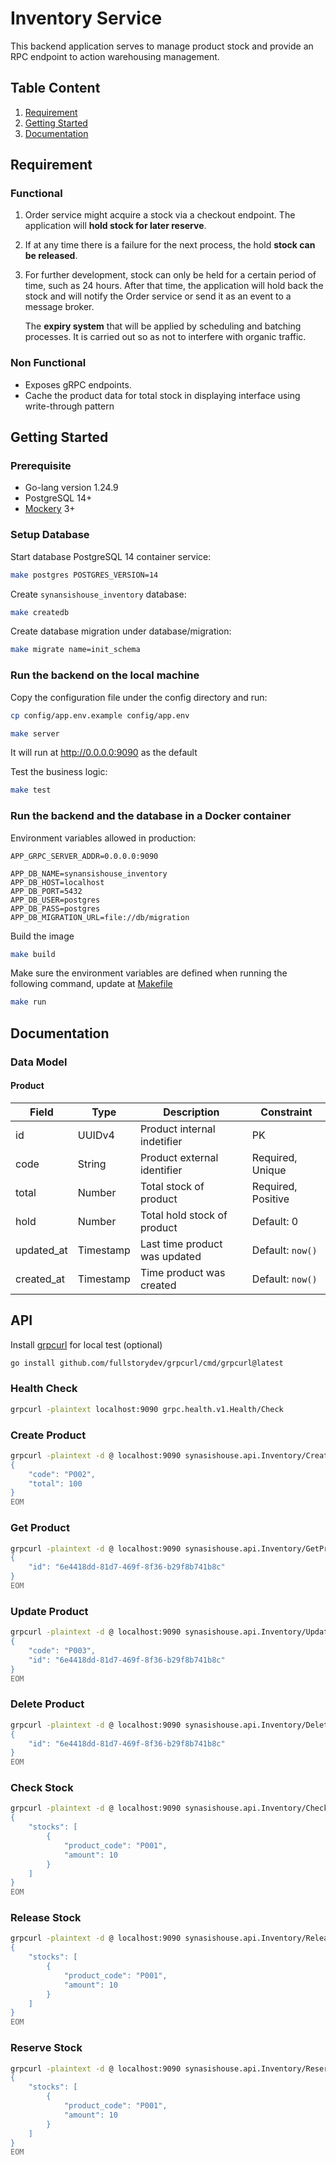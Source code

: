 # Inventory Service

This backend application serves to manage product stock and provide an RPC endpoint to action warehousing management.

## Table Content

1. [Requirement](#requirement)
2. [Getting Started](#getting-started)
3. [Documentation](#documentation)

## Requirement

### Functional

1. Order service might acquire a stock via a checkout endpoint. The application will **hold stock for later reserve**.
2. If at any time there is a failure for the next process, the hold **stock can be released**.
3. For further development, stock can only be held for a certain period of time, such as 24 hours. After that time, the application will hold back the stock and will notify the Order service or send it as an event to a message broker.

    The **expiry system** that will be applied by scheduling and batching processes. It is carried out so as not to interfere with organic traffic.

### Non Functional

- Exposes gRPC endpoints.
- Cache the product data for total stock in displaying interface using write-through pattern

## Getting Started

### Prerequisite

- Go-lang version 1.24.9
- PostgreSQL 14+
- [Mockery](https://github.com/vektra/mockery) 3+

### Setup Database

Start database PostgreSQL 14 container service:

```bash
make postgres POSTGRES_VERSION=14
```

Create `synansishouse_inventory` database:

```bash
make createdb
```

Create database migration under database/migration:

```bash
make migrate name=init_schema
```

### Run the backend on the local machine

Copy the configuration file under the config directory and run:

```bash
cp config/app.env.example config/app.env
```

```bash
make server
```

It will run at <http://0.0.0.0:9090> as the default

Test the business logic:

```bash
make test
```

### Run the backend and the database in a Docker container

Environment variables allowed in production:

```shell
APP_GRPC_SERVER_ADDR=0.0.0.0:9090

APP_DB_NAME=synansishouse_inventory
APP_DB_HOST=localhost
APP_DB_PORT=5432
APP_DB_USER=postgres
APP_DB_PASS=postgres
APP_DB_MIGRATION_URL=file://db/migration
```

Build the image

```bash
make build
```

Make sure the environment variables are defined when running the following command, update at [Makefile](./Makefile)

```bash
make run
```

## Documentation

### Data Model

#### Product

| Field | Type | Description | Constraint |
| - | - | - | - |
| id | UUIDv4 | Product internal indetifier | PK |
| code | String | Product external identifier | Required, Unique |
| total | Number | Total stock of product | Required, Positive |
| hold | Number | Total hold stock of product | Default: 0 |
| updated_at | Timestamp | Last time product was updated | Default: `now()` |
| created_at | Timestamp | Time product was created | Default: `now()` |

## API

Install [grpcurl](https://github.com/fullstorydev/grpcurl) for local test (optional)

```bash
go install github.com/fullstorydev/grpcurl/cmd/grpcurl@latest
```

### Health Check

```bash
grpcurl -plaintext localhost:9090 grpc.health.v1.Health/Check
```

### Create Product

```bash
grpcurl -plaintext -d @ localhost:9090 synasishouse.api.Inventory/CreateProduct <<EOM
{
    "code": "P002",
    "total": 100
}
EOM
```

### Get Product

```bash
grpcurl -plaintext -d @ localhost:9090 synasishouse.api.Inventory/GetProduct <<EOM
{
    "id": "6e4418dd-81d7-469f-8f36-b29f8b741b8c"
}
EOM
```

### Update Product

```bash
grpcurl -plaintext -d @ localhost:9090 synasishouse.api.Inventory/UpdateProduct <<EOM
{
    "code": "P003",
    "id": "6e4418dd-81d7-469f-8f36-b29f8b741b8c"
}
EOM
```

### Delete Product

```bash
grpcurl -plaintext -d @ localhost:9090 synasishouse.api.Inventory/DeleteProduct <<EOM
{
    "id": "6e4418dd-81d7-469f-8f36-b29f8b741b8c"
}
EOM
```

### Check Stock

```bash
grpcurl -plaintext -d @ localhost:9090 synasishouse.api.Inventory/CheckStock <<EOM
{
    "stocks": [
        {
            "product_code": "P001",
            "amount": 10
        }
    ]
}
EOM
```

### Release Stock

```bash
grpcurl -plaintext -d @ localhost:9090 synasishouse.api.Inventory/ReleaseStock <<EOM
{
    "stocks": [
        {
            "product_code": "P001",
            "amount": 10
        }
    ]
}
EOM
```

### Reserve Stock

```bash
grpcurl -plaintext -d @ localhost:9090 synasishouse.api.Inventory/ReserveStock <<EOM
{
    "stocks": [
        {
            "product_code": "P001",
            "amount": 10
        }
    ]
}
EOM
```
